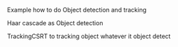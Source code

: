 Example how to do Object detection and tracking

Haar cascade as Object detection

TrackingCSRT to tracking object whatever it object detect
